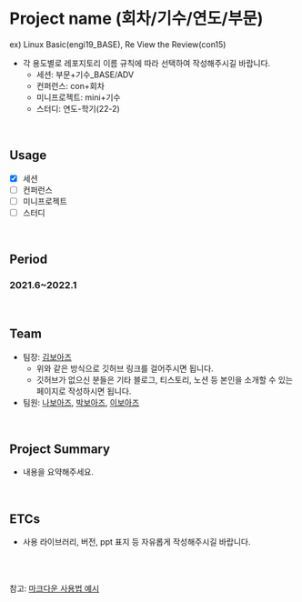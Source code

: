 # Project name (회차/기수/연도/부문) 
ex) Linux Basic(engi19_BASE), Re View the Review(con15)
- 각 용도별로 레포지토리 이름 규칙에 따라 선택하여 작성해주시길 바랍니다.
  * 세션: 부문+기수_BASE/ADV
  * 컨퍼런스: con+회차
  * 미니프로젝트: mini+기수
  * 스터디: 연도-학기(22-2)

</br>

## Usage
- [X] 세션
- [ ] 컨퍼런스
- [ ] 미니프로젝트
- [ ] 스터디

<br/>

## Period
### 2021.6~2022.1

<br/>

## Team
- 팀장: [김보아즈](https://github.com/BOAZ-bigdata/)
  * 위와 같은 방식으로 깃허브 링크를 걸어주시면 됩니다.
  * 깃허브가 없으신 분들은 기타 블로그, 티스토리, 노션 등 본인을 소개할 수 있는 페이지로 작성하시면 됩니다.
- 팀원: [나보아즈](https://github.com/BOAZ-bigdata/), [박보아즈](https://github.com/BOAZ-bigdata/), [이보아즈](https://github.com/BOAZ-bigdata/)

<br/>

## Project Summary
- 내용을 요약해주세요.

<br/>

## ETCs
- 사용 라이브러리, 버전, ppt 표지 등 자유롭게 작성해주시길 바랍니다.

<br/><br/>

참고: [마크다운 사용법 예시](https://theorydb.github.io/envops/2019/05/22/envops-blog-how-to-use-md/)
